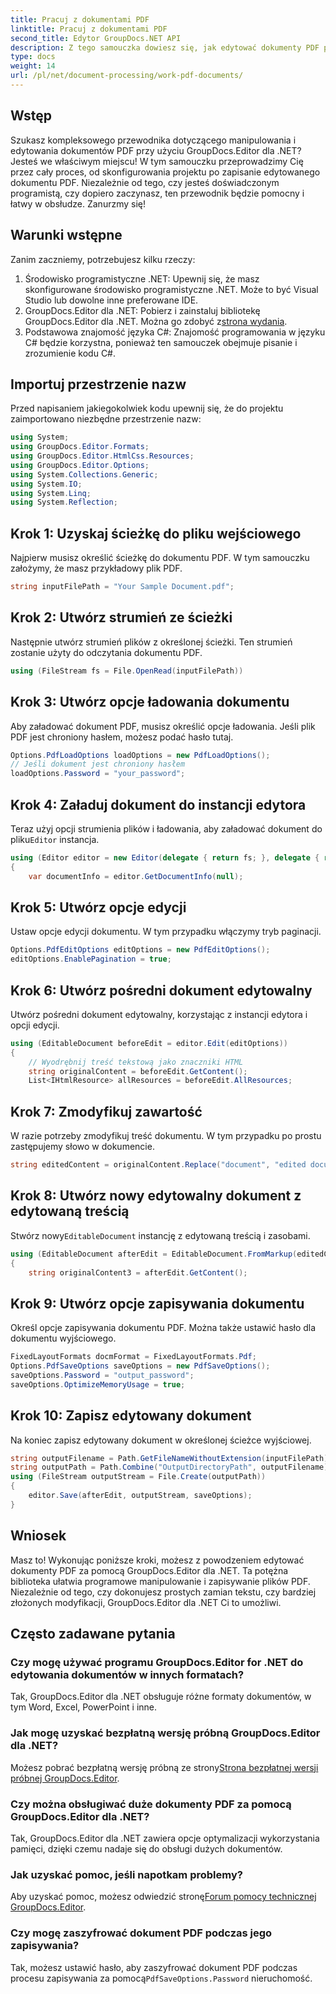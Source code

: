 ```yaml
---
title: Pracuj z dokumentami PDF
linktitle: Pracuj z dokumentami PDF
second_title: Edytor GroupDocs.NET API
description: Z tego samouczka dowiesz się, jak edytować dokumenty PDF przy użyciu programu GroupDocs.Editor dla platformy .NET. Modyfikuj treść, obsługuj duże pliki i bezpiecznie zapisuj swoje zmiany.
type: docs
weight: 14
url: /pl/net/document-processing/work-pdf-documents/
---
```

## Wstęp
Szukasz kompleksowego przewodnika dotyczącego manipulowania i edytowania dokumentów PDF przy użyciu GroupDocs.Editor dla .NET? Jesteś we właściwym miejscu! W tym samouczku przeprowadzimy Cię przez cały proces, od skonfigurowania projektu po zapisanie edytowanego dokumentu PDF. Niezależnie od tego, czy jesteś doświadczonym programistą, czy dopiero zaczynasz, ten przewodnik będzie pomocny i łatwy w obsłudze. Zanurzmy się!
## Warunki wstępne
Zanim zaczniemy, potrzebujesz kilku rzeczy:
1. Środowisko programistyczne .NET: Upewnij się, że masz skonfigurowane środowisko programistyczne .NET. Może to być Visual Studio lub dowolne inne preferowane IDE.
2. GroupDocs.Editor dla .NET: Pobierz i zainstaluj bibliotekę GroupDocs.Editor dla .NET. Można go zdobyć z[strona wydania](https://releases.groupdocs.com/editor/net/).
3. Podstawowa znajomość języka C#: Znajomość programowania w języku C# będzie korzystna, ponieważ ten samouczek obejmuje pisanie i zrozumienie kodu C#.
## Importuj przestrzenie nazw
Przed napisaniem jakiegokolwiek kodu upewnij się, że do projektu zaimportowano niezbędne przestrzenie nazw:
```csharp
using System;
using GroupDocs.Editor.Formats;
using GroupDocs.Editor.HtmlCss.Resources;
using GroupDocs.Editor.Options;
using System.Collections.Generic;
using System.IO;
using System.Linq;
using System.Reflection;
```
## Krok 1: Uzyskaj ścieżkę do pliku wejściowego
Najpierw musisz określić ścieżkę do dokumentu PDF. W tym samouczku założymy, że masz przykładowy plik PDF.
```csharp
string inputFilePath = "Your Sample Document.pdf";
```
## Krok 2: Utwórz strumień ze ścieżki
Następnie utwórz strumień plików z określonej ścieżki. Ten strumień zostanie użyty do odczytania dokumentu PDF.
```csharp
using (FileStream fs = File.OpenRead(inputFilePath))
```
## Krok 3: Utwórz opcje ładowania dokumentu
Aby załadować dokument PDF, musisz określić opcje ładowania. Jeśli plik PDF jest chroniony hasłem, możesz podać hasło tutaj.
```csharp
Options.PdfLoadOptions loadOptions = new PdfLoadOptions();
// Jeśli dokument jest chroniony hasłem
loadOptions.Password = "your_password";
```
## Krok 4: Załaduj dokument do instancji edytora
Teraz użyj opcji strumienia plików i ładowania, aby załadować dokument do pliku`Editor` instancja.
```csharp
using (Editor editor = new Editor(delegate { return fs; }, delegate { return loadOptions; }))
{
    var documentInfo = editor.GetDocumentInfo(null);
```
## Krok 5: Utwórz opcje edycji
Ustaw opcje edycji dokumentu. W tym przypadku włączymy tryb paginacji.
```csharp
Options.PdfEditOptions editOptions = new PdfEditOptions();
editOptions.EnablePagination = true;
```
## Krok 6: Utwórz pośredni dokument edytowalny
Utwórz pośredni dokument edytowalny, korzystając z instancji edytora i opcji edycji.
```csharp
using (EditableDocument beforeEdit = editor.Edit(editOptions))
{
    // Wyodrębnij treść tekstową jako znaczniki HTML
    string originalContent = beforeEdit.GetContent();
    List<IHtmlResource> allResources = beforeEdit.AllResources;
```
## Krok 7: Zmodyfikuj zawartość
W razie potrzeby zmodyfikuj treść dokumentu. W tym przypadku po prostu zastępujemy słowo w dokumencie.
```csharp
string editedContent = originalContent.Replace("document", "edited document");
```
## Krok 8: Utwórz nowy edytowalny dokument z edytowaną treścią
 Stwórz nowy`EditableDocument` instancję z edytowaną treścią i zasobami.
```csharp
using (EditableDocument afterEdit = EditableDocument.FromMarkup(editedContent, allResources))
{
    string originalContent3 = afterEdit.GetContent();
```
## Krok 9: Utwórz opcje zapisywania dokumentu
Określ opcje zapisywania dokumentu PDF. Można także ustawić hasło dla dokumentu wyjściowego.
```csharp
FixedLayoutFormats docmFormat = FixedLayoutFormats.Pdf;
Options.PdfSaveOptions saveOptions = new PdfSaveOptions();
saveOptions.Password = "output_password";
saveOptions.OptimizeMemoryUsage = true;
```
## Krok 10: Zapisz edytowany dokument
Na koniec zapisz edytowany dokument w określonej ścieżce wyjściowej.
```csharp
string outputFilename = Path.GetFileNameWithoutExtension(inputFilePath) + "." + docmFormat.Extension;
string outputPath = Path.Combine("OutputDirectoryPath", outputFilename);
using (FileStream outputStream = File.Create(outputPath))
{
    editor.Save(afterEdit, outputStream, saveOptions);
}
```

## Wniosek
Masz to! Wykonując poniższe kroki, możesz z powodzeniem edytować dokumenty PDF za pomocą GroupDocs.Editor dla .NET. Ta potężna biblioteka ułatwia programowe manipulowanie i zapisywanie plików PDF. Niezależnie od tego, czy dokonujesz prostych zamian tekstu, czy bardziej złożonych modyfikacji, GroupDocs.Editor dla .NET Ci to umożliwi.
## Często zadawane pytania
### Czy mogę używać programu GroupDocs.Editor for .NET do edytowania dokumentów w innych formatach?
Tak, GroupDocs.Editor dla .NET obsługuje różne formaty dokumentów, w tym Word, Excel, PowerPoint i inne.
### Jak mogę uzyskać bezpłatną wersję próbną GroupDocs.Editor dla .NET?
 Możesz pobrać bezpłatną wersję próbną ze strony[Strona bezpłatnej wersji próbnej GroupDocs.Editor](https://releases.groupdocs.com/).
### Czy można obsługiwać duże dokumenty PDF za pomocą GroupDocs.Editor dla .NET?
Tak, GroupDocs.Editor dla .NET zawiera opcje optymalizacji wykorzystania pamięci, dzięki czemu nadaje się do obsługi dużych dokumentów.
### Jak uzyskać pomoc, jeśli napotkam problemy?
 Aby uzyskać pomoc, możesz odwiedzić stronę[Forum pomocy technicznej GroupDocs.Editor](https://forum.groupdocs.com/c/editor/20).
### Czy mogę zaszyfrować dokument PDF podczas jego zapisywania?
Tak, możesz ustawić hasło, aby zaszyfrować dokument PDF podczas procesu zapisywania za pomocą`PdfSaveOptions.Password` nieruchomość.